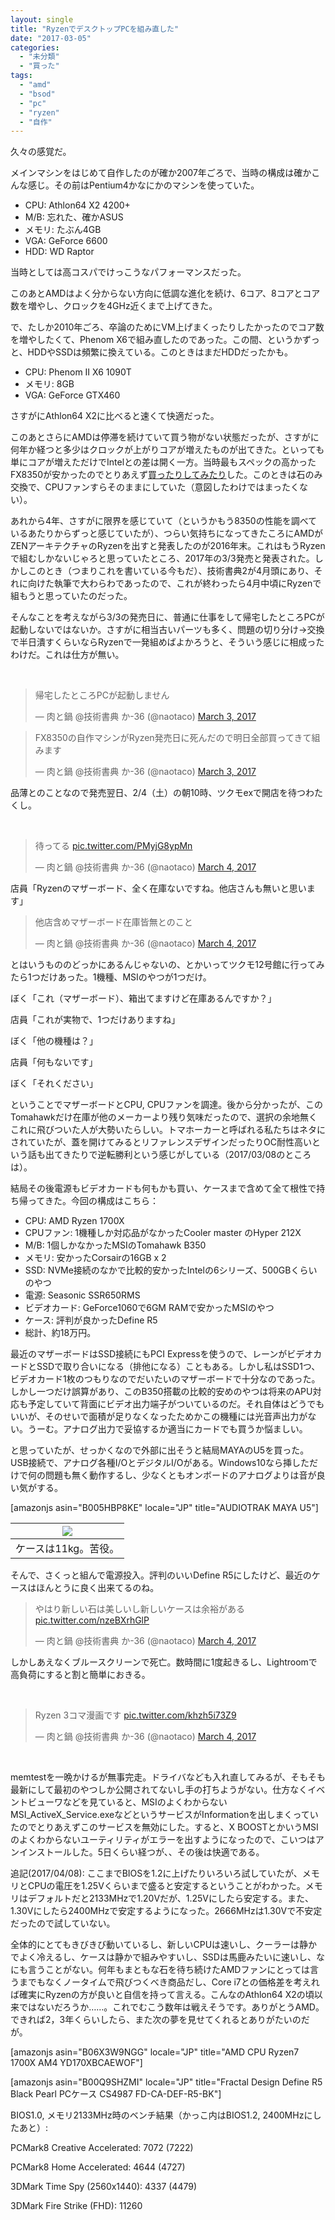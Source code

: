 ```yaml
---
layout: single
title: "RyzenでデスクトップPCを組み直した"
date: "2017-03-05"
categories: 
  - "未分類"
  - "買った"
tags: 
  - "amd"
  - "bsod"
  - "pc"
  - "ryzen"
  - "自作"
---
```


久々の感覚だ。

メインマシンをはじめて自作したのが確か2007年ごろで、当時の構成は確かこんな感じ。その前はPentium4かなにかのマシンを使っていた。

- CPU: Athlon64 X2 4200+
- M/B: 忘れた、確かASUS
- メモリ: たぶん4GB
- VGA: GeForce 6600
- HDD: WD Raptor

当時としては高コスパでけっこうなパフォーマンスだった。

このあとAMDはよく分からない方向に低調な進化を続け、6コア、8コアとコア数を増やし、クロックを4GHz近くまで上げてきた。

で、たしか2010年ごろ、卒論のためにVM上げまくったりしたかったのでコア数を増やしたくて、Phenom X6で組み直したのであった。この間、というかずっと、HDDやSSDは頻繁に換えている。このときはまだHDDだったかも。

- CPU: Phenom II X6 1090T
- メモリ: 8GB
- VGA: GeForce GTX460

さすがにAthlon64 X2に比べると速くて快適だった。

このあとさらにAMDは停滞を続けていて買う物がない状態だったが、さすがに何年か経つと多少はクロックが上がりコアが増えたものが出てきた。といっても単にコアが増えただけでIntelとの差は開く一方。当時最もスペックの高かったFX8350が安かったのでとりあえず[買ったりしてみたり](https://blog.naotaco.com/archives/277)した。このときは石のみ交換で、CPUファンすらそのままにしていた（意図したわけではまったくない）。

あれから4年、さすがに限界を感じていて（というかもう8350の性能を調べているあたりからずっと感じていたが）、つらい気持ちになってきたころにAMDがZENアーキテクチャのRyzenを出すと発表したのが2016年末。これはもうRyzenで組むしかないじゃろと思っていたところ、2017年の3/3発売と発表された。しかしこのとき（つまりこれを書いている今もだ）、技術書典2が4月頭にあり、それに向けた執筆で大わらわであったので、これが終わったら4月中頃にRyzenで組もうと思っていたのだった。

そんなことを考えながら3/3の発売日に、普通に仕事をして帰宅したところPCが起動しないではないか。さすがに相当古いパーツも多く、問題の切り分け→交換で半日潰すくらいならRyzenで一発組めばよかろうと、そういう感じに相成ったわけだ。これは仕方が無い。

 

<blockquote class="twitter-tweet" data-lang="en"><p dir="ltr" lang="ja">帰宅したところPCが起動しません</p>— 肉と鍋 @技術書典 か-36 (@naotaco) <a href="https://twitter.com/naotaco/status/837690044596903937">March 3, 2017</a></blockquote>

<script async src="//platform.twitter.com/widgets.js" charset="utf-8"></script>

<blockquote class="twitter-tweet" data-lang="en"><p dir="ltr" lang="ja">FX8350の自作マシンがRyzen発売日に死んだので明日全部買ってきて組みます</p>— 肉と鍋 @技術書典 か-36 (@naotaco) <a href="https://twitter.com/naotaco/status/837703486837907456">March 3, 2017</a></blockquote>

<script async src="//platform.twitter.com/widgets.js" charset="utf-8"></script>

品薄とのことなので発売翌日、2/4（土）の朝10時、ツクモexで開店を待つわたくし。

 

<blockquote class="twitter-tweet" data-lang="en"><p dir="ltr" lang="ja">待ってる <a href="https://t.co/PMyjG8ypMn">pic.twitter.com/PMyjG8ypMn</a></p>— 肉と鍋 @技術書典 か-36 (@naotaco) <a href="https://twitter.com/naotaco/status/837829173712306177">March 4, 2017</a></blockquote>

<script async src="//platform.twitter.com/widgets.js" charset="utf-8"></script>

店員「Ryzenのマザーボード、全く在庫ないですね。他店さんも無いと思います」

<blockquote class="twitter-tweet" data-lang="en"><p dir="ltr" lang="ja">他店含めマザーボード在庫皆無とのこと</p>— 肉と鍋 @技術書典 か-36 (@naotaco) <a href="https://twitter.com/naotaco/status/837830436021661696">March 4, 2017</a></blockquote>

<script async src="//platform.twitter.com/widgets.js" charset="utf-8"></script>

とはいうもののどっかにあるんじゃないの、とかいってツクモ12号館に行ってみたら1つだけあった。1機種、MSIのやつが1つだけ。

ぼく「これ（マザーボード）、箱出てますけど在庫あるんですか？」

店員「これが実物で、1つだけありますね」

ぼく「他の機種は？」

店員「何もないです」

ぼく「それください」

ということでマザーボードとCPU, CPUファンを調達。後から分かったが、このTomahawkだけ在庫が他のメーカーより残り気味だったので、選択の余地無くこれに飛びついた人が大勢いたらしい。トマホーカーと呼ばれる私たちはネタにされていたが、蓋を開けてみるとリファレンスデザインだったりOC耐性高いという話も出てきたりで逆転勝利という感じがしている（2017/03/08のところは）。

結局その後電源もビデオカードも何もかも買い、ケースまで含めて全て根性で持ち帰ってきた。今回の構成はこちら：

- CPU: AMD Ryzen 1700X
- CPUファン: 1機種しか対応品がなかったCooler master のHyper 212X
- M/B: 1個しかなかったMSIのTomahawk B350
- メモリ: 安かったCorsairの16GB x 2
- SSD: NVMe接続のなかで比較的安かったIntelの6シリーズ、500GBくらいのやつ
- 電源: Seasonic SSR650RMS
- ビデオカード: GeForce1060で6GM RAMで安かったMSIのやつ
- ケース: 評判が良かったDefine R5
- 総計、約18万円。

最近のマザーボードはSSD接続にもPCI Expressを使うので、レーンがビデオカードとSSDで取り合いになる（排他になる）こともある。しかし私はSSD1つ、ビデオカード1枚のつもりなのでだいたいのマザーボードで十分なのであった。しかし一つだけ誤算があり、このB350搭載の比較的安めのやつは将来のAPU対応も予定していて背面にビデオ出力端子がついているのだ。それ自体はどうでもいいが、そのせいで面積が足りなくなったためかこの機種には光音声出力がない。うーむ。アナログ出力で妥協するか適当にカードでも買うか悩ましい。

と思っていたが、せっかくなので外部に出そうと結局MAYAのU5を買った。USB接続で、アナログ各種I/OとデジタルI/Oがある。Windows10なら挿しただけで何の問題も無く動作するし、少なくともオンボードのアナログよりは音が良い気がする。

\[amazonjs asin="B005HBP8KE" locale="JP" title="AUDIOTRAK MAYA U5"\]

| ![](https://blog.naotaco.com/assets/images/posts/2017/03/WP_20170304_11_25_22_Rich-e1488721534777.jpg) |
|:--:|
|  ケースは11kg。苦役。 |

そんで、さくっと組んで電源投入。評判のいいDefine R5にしたけど、最近のケースはほんとうに良く出来てるのね。

<blockquote class="twitter-tweet" data-lang="en"><p dir="ltr" lang="ja">やはり新しい石は美しいし新しいケースは余裕がある <a href="https://t.co/nzeBXrhGlP">pic.twitter.com/nzeBXrhGlP</a></p>— 肉と鍋 @技術書典 か-36 (@naotaco) <a href="https://twitter.com/naotaco/status/837918295923666945">March 4, 2017</a></blockquote>

<script async src="//platform.twitter.com/widgets.js" charset="utf-8"></script>

しかしあえなくブルースクリーンで死亡。数時間に1度起きるし、Lightroomで高負荷にすると割と簡単におきる。

 

<blockquote class="twitter-tweet" data-lang="en"><p dir="ltr" lang="ja">Ryzen 3コマ漫画です <a href="https://t.co/khzh5i73Z9">pic.twitter.com/khzh5i73Z9</a></p>— 肉と鍋 @技術書典 か-36 (@naotaco) <a href="https://twitter.com/naotaco/status/837969782972395522">March 4, 2017</a></blockquote>

<script async src="//platform.twitter.com/widgets.js" charset="utf-8"></script>

 

memtestを一晩かけるが無事完走。ドライバなども入れ直してみるが、そもそも最新にして最初のやつしか公開されてないし手の打ちようがない。仕方なくイベントビューワなどを見ていると、MSIのよくわからないMSI\_ActiveX\_Service.exeなどというサービスがInformationを出しまくっていたのでとりあえずこのサービスを無効にした。すると、X BOOSTとかいうMSIのよくわからないユーティリティがエラーを出すようになったので、こいつはアンインストールした。5日くらい経つが、、その後は快適である。

追記(2017/04/08): ここまでBIOSを1.2に上げたりいろいろ試していたが、メモリとCPUの電圧を1.25Vくらいまで盛ると安定するということがわかった。メモリはデフォルトだと2133MHzで1.20Vだが、1.25Vにしたら安定する。また、1.30Vにしたら2400MHzで安定するようになった。2666MHzは1.30Vで不安定だったので試していない。

全体的にとてもきびきび動いているし、新しいCPUは速いし、クーラーは静かでよく冷えるし、ケースは静かで組みやすいし、SSDは馬鹿みたいに速いし、なにも言うことがない。何年もまともな石を待ち続けたAMDファンにとっては言うまでもなくノータイムで飛びつくべき商品だし、Core i7との価格差を考えれば確実にRyzenの方が良いと自信を持って言える。こんなのAthlon64 X2の頃以来ではないだろうか……。これでむこう数年は戦えそうです。ありがとうAMD。できれば2，3年くらいしたら、また次の夢を見せてくれるとありがたいのだが。

\[amazonjs asin="B06X3W9NGG" locale="JP" title="AMD CPU Ryzen7 1700X AM4 YD170XBCAEWOF"\]

\[amazonjs asin="B00Q9SHZMI" locale="JP" title="Fractal Design Define R5 Black Pearl PCケース CS4987 FD-CA-DEF-R5-BK"\]

BIOS1.0, メモリ2133MHz時のベンチ結果（かっこ内はBIOS1.2, 2400MHzにしたあと）:

PCMark8 Creative Accelerated: 7072 (7222)

PCMark8 Home Accelerated: 4644 (4727)

3DMark Time Spy (2560x1440): 4337 (4479)

3DMark Fire Strike (FHD): 11260
